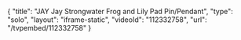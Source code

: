 {
    "title": "JAY Jay Strongwater Frog and Lily Pad Pin\/Pendant",
    "type": "solo",
    "layout": "iframe-static",
    "videoId": "112332758",
    "url": "\/tvpembed\/112332758"
}